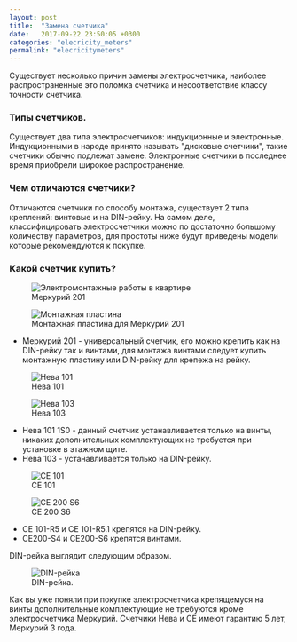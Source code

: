```yaml
---
layout: post
title:  "Замена счетчика"
date:   2017-09-22 23:50:05 +0300
categories: "elecricity_meters"
permalink: "elecricitymeters"
---
```

<p>Существует несколько причин замены электросчетчика, наиболее распространенные это поломка счетчика и несоответствие классу точности счетчика.

<h3>Типы счетчиков.</h3>
<p>Существует два типа электросчетчиков: индукционные и электронные.
Индукционными в народе принято называть "дисковые счетчики", такие счетчики обычно подлежат замене.
Электронные счетчики в последнее время приобрели широкое распространение.</p>
<h3>Чем отличаются счетчики?</h3>
<p>Отличаются счетчики по способу монтажа, существует 2 типа креплений: винтовые и на DIN-рейку.
На самом деле, классифицировать электросчетчики можно по достаточно большому количеству параметров, для простоты ниже будут приведены модели которые рекомендуются к покупке.</p>
<h3>Какой счетчик купить?</h3>
<div class="gallery">
  <figure>
    <img class="center" src="../../../../img/merc201.png" alt="Электромонтажные работы в квартире">
    <figcaption>Меркурий 201</figcaption>
  </figure>
  <figure>
    <img class="center" src="../../../../img/mercplate.png" alt="Монтажная пластина">
    <figcaption>Монтажная пластина для Меркурий 201</figcaption>
  </figure>
</div>
<ul>
  <li>Меркурий 201 - универсальный счетчик, его можно крепить как на DIN-рейку так и винтами, для монтажа винтами следует купить монтажную пластину или DIN-рейку для крепежа на рейку.</li>
</ul>
<div class="gallery">
  <figure>
    <img class="center" src="../../../../img/neva1s0.png" alt="Нева 101">
    <figcaption>Нева 101</figcaption>
  </figure>
  <figure>
  	<img class="center" src="../../../../img/neva103.png" alt="Нева 103">
  	<figcaption>Нева 103</figcaption>
  </figure>
</div>
<ul>
  <li>Нева 101 1S0 - данный счетчик устанавливается только на винты, никаких дополнительных комплектующих не требуется при установке в этажном щите.</li>
  <li>Нева 103 - устанавливается только на DIN-рейку.</li>
</ul>
<div class="gallery">
  <figure>
  	<img class="center" src="../../../../img/ce101.png" alt="CE 101">
  	<figcaption>CE 101</figcaption>
  </figure>
  <figure>
  	<img class="center" src="../../../../img/ce200s6.png" alt="CE 200 S6">
  	<figcaption>CE 200 S6</figcaption>
  </figure>
</div>
<ul>
  <li>CE 101-R5 и CE 101-R5.1 крепятся на DIN-рейку.</li>
  <li>CE200-S4 и CE200-S6 крепятся винтами.</li>
</ul>
<p>DIN-рейка выглядит следующим образом.</p>
<div class="gallery">
  <figure>
    <img class="center" src="../../../../img/DINl.png" alt="DIN-рейка">
    <figcaption> DIN-рейка.</figcaption>
  </figure>
</div>
<p>Как вы уже поняли при покупке электросчетчика крепящемуся на винты дополнительные комплектующие не требуются кроме электросчетчика Меркурий. 
Счетчики Нева и CE имеют гарантию 5 лет, Меркурий 3 года.</p>